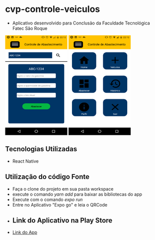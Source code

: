 # cvp-controle-veiculos
- Aplicativo desenvolvido para Conclusão da Faculdade Tecnológica Fatec São Roque


<img src="https://github.com/robertsilva4/cvp-controle-veiculos/blob/main/abastecer.png"  width="200" height="320"></img>
<img src="https://github.com/robertsilva4/cvp-controle-veiculos/blob/main/menu.png"  width="200" height="320"></img>
## Tecnologias Utilizadas
- React Native
## Utilização do código Fonte
- Faça o clone do projeto em sua pasta workspace
- execute o comando *yarn add* para baixar as bibliotecas do app
- Execute com o comando *expo run*
- Entre no Aplicativo "Expo go" e leia o QRCode
- ## Link do Aplicativo na Play Store
- <a href="https://play.google.com/store/apps/details?id=com.robertsilva4.controleabastecimento">Link do App</a>
